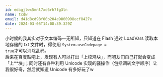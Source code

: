 ```yaml
---
id: edagjlwx5mnl7xd6rh7fg3ln
name: tcdw
email: d41d8cd98f00b204e9800998ecf8427e
date: 2024-03-05T14:08:39.329Z
---
```

小时候的我其实对于文本编码一无所知，只知道在 Flash 通过 LoadVars 读取本地存储的 txt 文件时，得使用 <code>System.useCodepage = true</code>才可以消除乱码。<br /> 后来在百度贴吧上，发现有人可以打出「上校鸡块」，而吧友们自己打就会变成「上**块」；同时还有各种利用 Unicode 实现的骚操作（包括调转文字顺序）让我很好奇，然后就知道 Unicode 有多好玩了w
